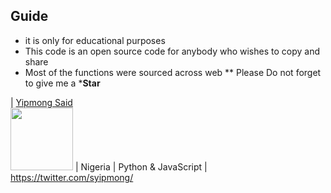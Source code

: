 ## Guide
- it is only for educational purposes
- This code is an open source code for anybody who wishes to copy and share 
- Most of the functions were sourced across web
** Please Do not forget to give me a ***Star**

| [Yipmong Said](https://github.com/syipmong) <br> <img src="https://blob.sololearn.com/avatars/5d22e885-353c-4850-956d-493a240559ab.jpg" width="100" height="100">   | Nigeria                | Python & JavaScript                     |    https://twitter.com/syipmong/

